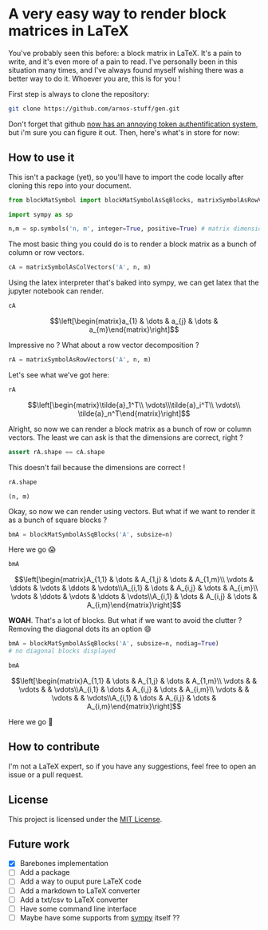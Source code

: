 # A very easy way to render block matrices in LaTeX

You've probably seen this before: a block matrix in LaTeX. It's a pain to write, and it's even more of a pain to read.
I've personally been in this situation many times, and I've always found myself wishing there was a better way to do it.
Whoever you are, this is for you !

First step is always to clone the repository:

```bash
git clone https://github.com/arnos-stuff/gen.git
```

Don't forget that github [now has an annoying token authentification system](https://docs.github.com/en/get-started/getting-started-with-git/about-remote-repositories), but i'm sure you can figure it out.
Then, here's what's in store for now:

## How to use it

This isn't a package (yet), so you'll have to import the code locally after cloning this repo into your document.

```python
from blockMatSymbol import blockMatSymbolAsSqBlocks, matrixSymbolAsRowVectors, matrixSymbolAsColVectors
```

```python
import sympy as sp
```


```python
n,m = sp.symbols('n, m', integer=True, positive=True) # matrix dimensions
```
The most basic thing you could do is to render a block matrix as a bunch of column or row vectors.

```python
cA = matrixSymbolAsColVectors('A', n, m)
```

Using the latex interpreter that's baked into sympy, we can get latex that the jupyter notebook can render.

```python
cA
```

$$\left[\begin{matrix}a_{1} & \dots & a_{j} & \dots & a_{m}\end{matrix}\right]$$

Impressive no ? What about a row vector decomposition ?

```python
rA = matrixSymbolAsRowVectors('A', n, m)
```

Let's see what we've got here:

```python
rA
```

$$\left[\begin{matrix}\tilde{a}_1^T\\
\vdots\\\tilde{a}_i^T\\
\vdots\\
\tilde{a}_n^T\end{matrix}\right]$$

Alright, so now we can render a block matrix as a bunch of row or column vectors. The least we can ask is that the dimensions are correct, right ?

```python
assert rA.shape == cA.shape
```
This doesn't fail because the dimensions are correct !

```python
rA.shape
```




    (n, m)






Okay, so now we can render using vectors. But what if we want to render it as a bunch of square blocks ?

```python
bmA = blockMatSymbolAsSqBlocks('A', subsize=n)
```
Here we go :scream:

```python
bmA
```

$$\left[\begin{matrix}A_{1,1} & \dots & A_{1,j} & \dots & A_{1,m}\\
\vdots & \ddots & \vdots & \ddots & \vdots\\A_{i,1} & \dots & A_{i,j} & \dots & A_{i,m}\\
\vdots & \ddots & \vdots & \ddots & \vdots\\A_{i,1} & \dots & A_{i,j} & \dots & A_{i,m}\end{matrix}\right]$$

**WOAH**. That's a lot of blocks. But what if we want to avoid the clutter ? Removing the diagonal dots its an option :smile:

```python
bmA = blockMatSymbolAsSqBlocks('A', subsize=n, nodiag=True)
# no diagonal blocks displayed
```


```python
bmA
```

$$\left[\begin{matrix}A_{1,1} & \dots & A_{1,j} & \dots & A_{1,m}\\
\vdots &   & \vdots &   & \vdots\\A_{i,1} & \dots & A_{i,j} & \dots & A_{i,m}\\
\vdots &   & \vdots &   & \vdots\\A_{i,1} & \dots & A_{i,j} & \dots & A_{i,m}\end{matrix}\right]$$

Here we go :rocket:

## How to contribute

I'm not a LaTeX expert, so if you have any suggestions, feel free to open an issue or a pull request.

## License

This project is licensed under the [MIT License](LICENSE.md).

## Future work

- [x] Barebones implementation
- [ ] Add a package
- [ ] Add a way to ouput pure LaTeX code
- [ ] Add a markdown to LaTeX converter
- [ ] Add a txt/csv to LaTeX converter
- [ ] Have some command line interface
- [ ] Maybe have some supports from [sympy](https://www.sympy.org/en/index.html) itself ??